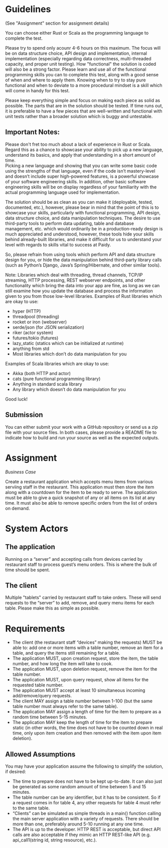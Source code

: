 # Guidelines

(See "Assignment" section for assignment details)

You can choose either Rust or Scala as the programming language to complete the test.  

Please try to spend only acounr 4-6 hours on this maximum.  The focus will be on data structure choice, API design and 
implementation, internal implementation (especially regarding data correctness, multi-threaded capacity, and 
proper unit testing).  How "functional" the solution is coded will also be a strong factor.  Please learn and use all 
of the functional programming skills you can to complete this test, along with a good sense of when and where to apply 
them.  Knowing when to try to stay pure functional and when to deviate to a more procedural mindset is a 
skill which will come in handy for this test.

Please keep everything simple and focus on making each piece as solid as possible.  The parts that are in the 
solution should be tested.  If time runs out, it is preferable to have a few pieces that are well-written and 
functional with unit tests rather than a broader solution which is buggy and untestable.

## Important Notes: 

Please don't fret too much about a lack of experience in Rust or Scala.  Regard this as a chance to showcase your 
ability to pick up a new language, understand its basics, and apply that understanding in a short amount of time.  
Picking a new language and showing that you can write some basic code using the strengths of that language, 
even if the code isn’t mastery-level and doesn’t include super high-powered features, is a powerful showcase of your 
software engineering skills.  In addition, other basic software engineering skills will be on display regardless of your
familiarity with the actual programming language used for implementation.

The solution should be as clean as you can make it (deployable, tested, documented, etc.), however, please bear in mind 
that the point of this is to showcase your skills, particularly with functional programming, API design, data 
structure choice, and data manipulation techniques.  The desire to use third-party tools to perform data updating, 
table and database management, etc. which would ordinarily be in a production-ready design is much appreciated and 
understood, however, these tools hide your skills behind already-built libraries, and make it difficult for us to 
understand your level with regards to skills vital to success at Paidy.  

So, please refrain from using tools which perform API and data structure design for you, or hide the data 
manipulation behind third-party library calls (such as Python’s Django, Java’s Spring/Hibernate, and other similar 
tools).  

Note: Libraries which deal with threading, thread channels, TCP/IP streaming, HTTP processing, REST 
webserver endpoints, and other functionality which bring the data into your app are fine, as long as we can still 
examine how you update the database and process the information given to you from those low-level libraries.
Examples of Rust libraries which are okay to use: 

* hyper (HTTP)
* threadpool (threading)
* rocket or iron (webserver)
* serde/json (for JSON serialization)
* riker (actor system)
* futures/tokio (futures)
* lazy_static (statics which can be initialized at runtime)
* anything from std
* Most libraries which don’t do data manipulation for you

Examples of Scala libraries which are okay to use:
* Akka (both HTTP and actor)
* cats (pure functional programming library)
* Anything in standard scala library
* Any library which doesn’t do data manipulation for you

Good luck!

## Submission

You can either submit your work with a GitHub repository or send us a zip file with your source files.  In both cases, 
please provide a README file to indicate how to build and run your source as well as the expected outputs.

# Assignment

*Business Case*

Create a restaurant application which accepts menu items from various serviing staff in the restaurant.  This 
application must then store the item along with a countdown for the item to be ready to serve.  The application 
must be able to give a quick snapshot of any or all items on its list at any time.  It must also be able to remove 
specific orders from the list of orders on demand.

# System Actors

## The application
Running on a “server” and accepting calls from devices carried by restaurant staff to process guest’s 
menu orders.  This is where the bulk of time should be spent.

## The client 
Multiple "tablets" carried by restaurant staff to take orders.  These will send requests to the “server”
to add, remove, and query menu items for each table.  Please make this as simple as possible.

# Requirements

* The client (the restaurant staff “devices” making the requests) MUST be able to: add one or more items with a 
table number, remove an item for a table, and query the items still remaining for a table.
* The application MUST, upon creation request, store the item, the table number, and how long the item will take to cook.
* The application MUST, upon deletion request, remove the item for the table number.
* The application MUST, upon query request, show all items for the requested table number.
* The application MUST accept at least 10 simultaneous incoming add/remove/query requests.
* The client MAY assign a table number between 1-100 (but the same table number must always refer to the same table).
* The application MAY assign a length of time for the item to prepare as a random time between 5-15 minutes.
* The application MAY keep the length of time for the item to prepare static (in other words, the time does not have 
to be counted down in real time, only upon item creation and then removed with the item upon item deletion).

## Allowed Assumptions

You may have your application assume the following to simplify the solution, if desired:

* The time to prepare does not have to be kept up-to-date.  It can also just be generated as some random amount 
of time between 5 and 15 minutes.
* The table number can be any identifier, but it has to be consistent. So if a request comes in for table 4, any 
other requests for table 4 must refer to the same table.
* “Clients” can be simulated as simple threads in a main() function calling the main server application with a 
variety of requests.  There should be more than one, preferably around 5-10 running at any one time.
* The API is up to the developer.  HTTP REST is acceptable, but direct API calls are also acceptable if they mimic an 
HTTP REST-like API (e.g. api_call1(string id, string resource), etc.).


